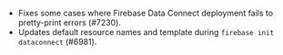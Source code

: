 - Fixes some cases where Firebase Data Connect deployment fails to pretty-print errors (#7230).
- Updates default resource names and template during `firebase init dataconnect` (#6981).
